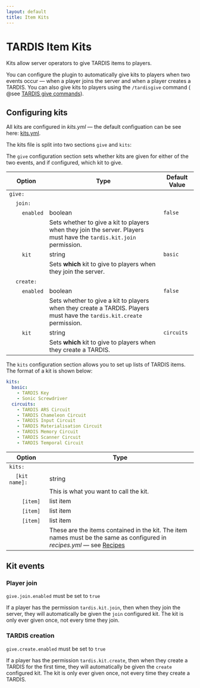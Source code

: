 ```yaml
---
layout: default
title: Item Kits
---
```


# TARDIS Item Kits

Kits allow server operators to give TARDIS items to players.

You can configure the plugin to automatically give kits to players when two events occur — when a player joins the
server and when a player creates a TARDIS. You can also give kits to players using the `/tardisgive` command (
@see [TARDIS give commands](give-commands.html)).

## Configuring kits

All kits are configured in _kits.yml_ — the default configuation can be see
here: [kits.yml](https://github.com/eccentricdevotion/TARDIS/blob/master/src/main/resources/kits.yml).

The kits file is split into two sections `give` and `kits`:

The `give` configuration section sets whether kits are given for either of the two events, and if configured, which kit
to give.

| Option                                                    | Type                                                                                                                   | Default Value |
|-----------------------------------------------------------|------------------------------------------------------------------------------------------------------------------------|---------------|
| `give:`                                                   |
| &nbsp;&nbsp;&nbsp;&nbsp;`join:`                           | &nbsp;                                                                                                                 |
| &nbsp;&nbsp;&nbsp;&nbsp;&nbsp;&nbsp;&nbsp;&nbsp;`enabled` | boolean                                                                                                                | `false`       |
| &nbsp;                                                    | Sets whether to give a kit to players when they join the server. Players must have the `tardis.kit.join` permission.   |
| &nbsp;&nbsp;&nbsp;&nbsp;&nbsp;&nbsp;&nbsp;&nbsp;`kit`     | string                                                                                                                 | `basic`       |
| &nbsp;                                                    | Sets **which** kit to give to players when they join the server.                                                       |
| &nbsp;&nbsp;&nbsp;&nbsp;`create:`                         | &nbsp;                                                                                                                 |
| &nbsp;&nbsp;&nbsp;&nbsp;&nbsp;&nbsp;&nbsp;&nbsp;`enabled` | boolean                                                                                                                | `false`       |
| &nbsp;                                                    | Sets whether to give a kit to players when they create a TARDIS. Players must have the `tardis.kit.create` permission. |
| &nbsp;&nbsp;&nbsp;&nbsp;&nbsp;&nbsp;&nbsp;&nbsp;`kit`     | string                                                                                                                 | `circuits`    |
| &nbsp;                                                    | Sets **which** kit to give to players when they create a TARDIS.                                                       |

The `kits` configuration section allows you to set up lists of TARDIS items. The format of a kit is shown below:

```yaml
kits:
  basic:
    - TARDIS Key
    - Sonic Screwdriver
  circuits:
    - TARDIS ARS Circuit
    - TARDIS Chameleon Circuit
    - TARDIS Input Circuit
    - TARDIS Materialisation Circuit
    - TARDIS Memory Circuit
    - TARDIS Scanner Circuit
    - TARDIS Temporal Circuit
```

| Option                                                   | Type                                                                                                                                   |
|----------------------------------------------------------|----------------------------------------------------------------------------------------------------------------------------------------|
| `kits:`                                                  |                                                                                                                                        |
| &nbsp;&nbsp;&nbsp;&nbsp;`[kit name]:`                    | string                                                                                                                                 |
| &nbsp;                                                   | This is what you want to call the kit.                                                                                                 |
| &nbsp;&nbsp;&nbsp;&nbsp;&nbsp;&nbsp;&nbsp;&nbsp;`[item]` | list item                                                                                                                              |
| &nbsp;&nbsp;&nbsp;&nbsp;&nbsp;&nbsp;&nbsp;&nbsp;`[item]` | list item                                                                                                                              |
| &nbsp;&nbsp;&nbsp;&nbsp;&nbsp;&nbsp;&nbsp;&nbsp;`[item]` | list item                                                                                                                              |
| &nbsp;                                                   | These are the items contained in the kit. The item names must be the same as configured in _recipes.yml_ — see [Recipes](recipes.html) |

## Kit events

### Player join

`give.join.enabled` must be set to `true`

If a player has the permission `tardis.kit.join`, then when they join the server, they will automatically be given
the `join` configured kit. The kit is only ever given once, not every time they join.

### TARDIS creation

`give.create.enabled` must be set to `true`

If a player has the permission `tardis.kit.create`, then when they create a TARDIS for the first time, they will
automatically be given the `create` configured kit. The kit is only ever given once, not every time they create a
TARDIS.
